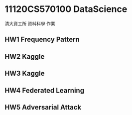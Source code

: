 # 11120CS570100 DataScience
清大資工所 資料科學 作業

## HW1 Frequency Pattern
## HW2 Kaggle
## HW3 Kaggle
## HW4 Federated Learning
## HW5 Adversarial Attack
